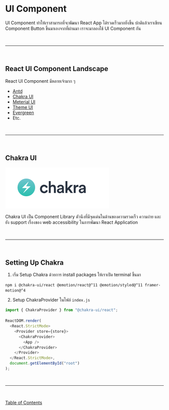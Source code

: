 # UI Component

UI Component ทำให้เราสามารถที่จะพัฒนา React App ได้รวดเร็วมากยิ่งขึ้น ปกติแล้วเราเขียน Component Button ขึ้นมาเองจากที่ผ่านมา เราจะมาลองใช้ UI Component กัน

<br><hr><br>

## React UI Component Landscape

React UI Component มีหลายเจ้ามาก ๆ

- [Antd](https://ant.design/)
- [Chakra UI](https://chakra-ui.com/)
- [Meterial UI](https://material-ui.com/)
- [Theme UI](https://theme-ui.com/)
- [Evergreen](https://evergreen.segment.com/)
- Etc.

<br><hr><br>

## Chakra UI

![Chakra UI Logo](./images/chakra-ui-logo.png)

Chakra UI เป็น Component Library ตัวนึงที่มีจุดเด่นในด้านของความรวดเร็ว ความง่าย และยัง support เรื่องของ web accessibility ในการพัฒนา React Application

<br><hr><br>

## Setting Up Chakra

1. เริ่ม Setup Chakra ด้วยการ install packages ให้เราเปิด terminal ขึ้นมา

`npm i @chakra-ui/react @emotion/react@^11 @emotion/styled@^11 framer-motion@^4`

2. Setup ChakraProvider ในไฟล์ `index.js`

```js
import { ChakraProvider } from "@chakra-ui/react";

ReactDOM.render(
  <React.StrictMode>
    <Provider store={store}>
      <ChakraProvider>
        <App />
      </ChakraProvider>
    </Provider>
  </React.StrictMode>,
  document.getElementById("root")
);
```

<br><hr><br>

[Table of Contents](https://github.com/napatwongchr/intro-to-react/blob/main/README.md)
